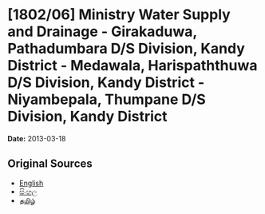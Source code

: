 # [1802/06] Ministry Water Supply and Drainage - Girakaduwa, Pathadumbara D/S Division, Kandy District - Medawala, Harispaththuwa D/S Division, Kandy District - Niyambepala, Thumpane D/S Division, Kandy District

**Date:** 2013-03-18

## Original Sources

- [English](https://documents.gov.lk/view/extra-gazettes/2013/3/1802-06_E.pdf)
- [සිංහල](https://documents.gov.lk/view/extra-gazettes/2013/3/1802-06_S.pdf)
- [தமிழ்](https://documents.gov.lk/view/extra-gazettes/2013/3/1802-06_T.pdf)
